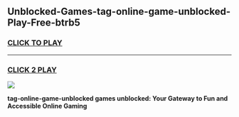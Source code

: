 
## Unblocked-Games-tag-online-game-unblocked-Play-Free-btrb5
<h3>
<a href="https://premium76.site?title=tag-online-game-unblocked&ref=23A">CLICK TO PLAY</a></h3>
<hr>

<h3>
<a href="https://premium76.site?title=tag-online-game-unblocked&ref=23A">CLICK 2 PLAY</a>
  
</h3>

<a href="https://premium76.site?title=tag-online-game-unblocked&ref=23A"><img src="https://clearcache.store/games.png"></a>


**tag-online-game-unblocked games unblocked: Your Gateway to Fun and Accessible Online Gaming**
